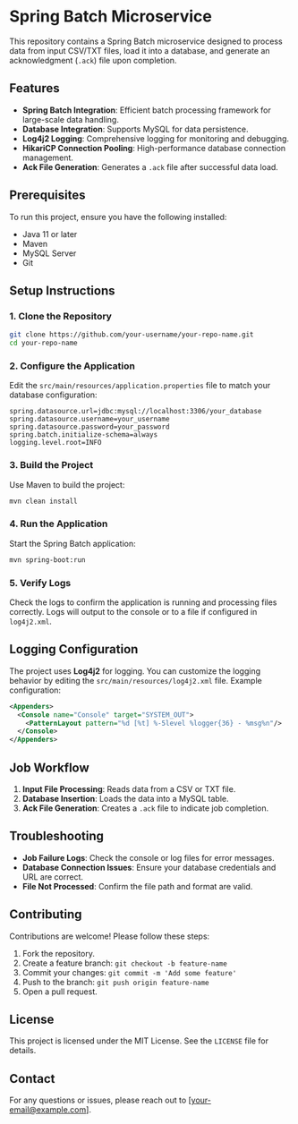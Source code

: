 
# Spring Batch Microservice

This repository contains a Spring Batch microservice designed to process data from input CSV/TXT files, load it into a database, and generate an acknowledgment (`.ack`) file upon completion.

## Features
- **Spring Batch Integration**: Efficient batch processing framework for large-scale data handling.
- **Database Integration**: Supports MySQL for data persistence.
- **Log4j2 Logging**: Comprehensive logging for monitoring and debugging.
- **HikariCP Connection Pooling**: High-performance database connection management.
- **Ack File Generation**: Generates a `.ack` file after successful data load.

## Prerequisites
To run this project, ensure you have the following installed:
- Java 11 or later
- Maven
- MySQL Server
- Git

## Setup Instructions

### 1. Clone the Repository
```bash
git clone https://github.com/your-username/your-repo-name.git
cd your-repo-name
```

### 2. Configure the Application
Edit the `src/main/resources/application.properties` file to match your database configuration:
```properties
spring.datasource.url=jdbc:mysql://localhost:3306/your_database
spring.datasource.username=your_username
spring.datasource.password=your_password
spring.batch.initialize-schema=always
logging.level.root=INFO
```

### 3. Build the Project
Use Maven to build the project:
```bash
mvn clean install
```

### 4. Run the Application
Start the Spring Batch application:
```bash
mvn spring-boot:run
```

### 5. Verify Logs
Check the logs to confirm the application is running and processing files correctly. Logs will output to the console or to a file if configured in `log4j2.xml`.

## Logging Configuration
The project uses **Log4j2** for logging. You can customize the logging behavior by editing the `src/main/resources/log4j2.xml` file. Example configuration:
```xml
<Appenders>
  <Console name="Console" target="SYSTEM_OUT">
    <PatternLayout pattern="%d [%t] %-5level %logger{36} - %msg%n"/>
  </Console>
</Appenders>
```

## Job Workflow
1. **Input File Processing**: Reads data from a CSV or TXT file.
2. **Database Insertion**: Loads the data into a MySQL table.
3. **Ack File Generation**: Creates a `.ack` file to indicate job completion.

## Troubleshooting
- **Job Failure Logs**: Check the console or log files for error messages.
- **Database Connection Issues**: Ensure your database credentials and URL are correct.
- **File Not Processed**: Confirm the file path and format are valid.

## Contributing
Contributions are welcome! Please follow these steps:
1. Fork the repository.
2. Create a feature branch: `git checkout -b feature-name`
3. Commit your changes: `git commit -m 'Add some feature'`
4. Push to the branch: `git push origin feature-name`
5. Open a pull request.

## License
This project is licensed under the MIT License. See the `LICENSE` file for details.

## Contact
For any questions or issues, please reach out to [your-email@example.com].
